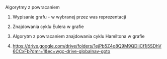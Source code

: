 ﻿Algorytmy z powracaniem
1. Wypisanie grafu - w wybranej przez was reprezentacji
2. Znajdowania cyklu Eulera w grafie
3. Algorytm z powracaniem znajdowania cyklu Hamiltona w grafie

4. https://drive.google.com/drive/folders/1ejPb5Z4o8Q9M9QDIiCf1j5SDhV6CCxFb?dmr=1&ec=wgc-drive-globalnav-goto

